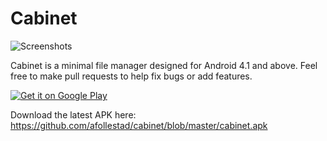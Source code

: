 Cabinet
=======

![Screenshots](https://github.com/afollestad/cabinet/blob/master/art/cabinet.png)

Cabinet is a minimal file manager designed for Android 4.1 and above. Feel free to make pull requests
to help fix bugs or add features.

<a href="https://play.google.com/store/apps/details?id=com.afollestad.cabinet">
  <img alt="Get it on Google Play"
       src="https://developer.android.com/images/brand/en_generic_rgb_wo_60.png" />
</a>

Download the latest APK here: https://github.com/afollestad/cabinet/blob/master/cabinet.apk